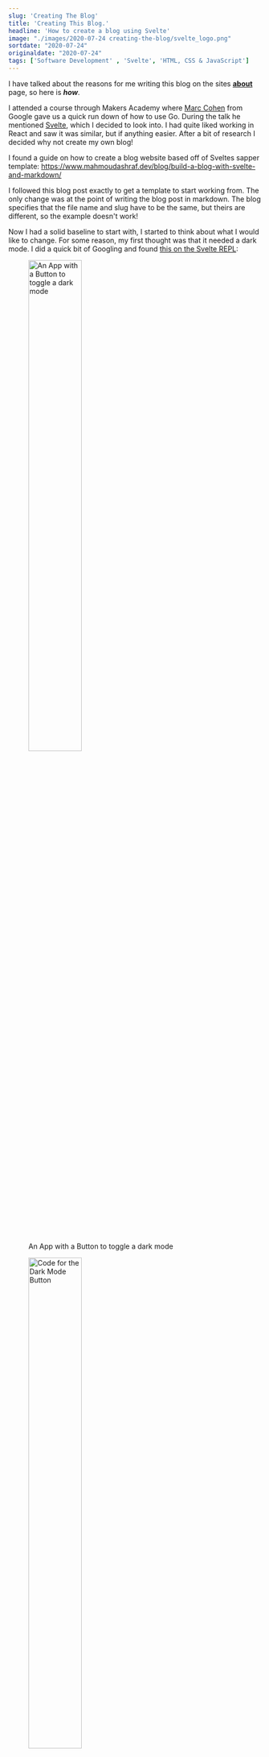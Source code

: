 ```yaml
---
slug: 'Creating The Blog'
title: 'Creating This Blog.'
headline: 'How to create a blog using Svelte'
image: "./images/2020-07-24 creating-the-blog/svelte_logo.png"
sortdate: "2020-07-24"
originaldate: "2020-07-24"
tags: ['Software Development' , 'Svelte', 'HTML, CSS & JavaScript']
---
```


I have talked about the reasons for me writing this blog on the sites <a href="about"><strong>about</strong></a> page, so here is <strong><i>how</i></strong>.

I attended a course through Makers Academy where <a href="https://mco.dev/" target="_blank">Marc Cohen</a> from Google gave us a quick run down of how to use Go. During the talk he mentioned <a href="https://svelte.dev/" target="_blank">Svelte</a>, which I decided to look into. I had quite liked working in React and saw it was similar, but if anything easier. 
After a bit of research I decided why not create my own blog!

I found a guide on how to create a blog website based off of Sveltes sapper template:
<a href="https://www.mahmoudashraf.dev/blog/build-a-blog-with-svelte-and-markdown/" target="_blank">https://www.mahmoudashraf.dev/blog/build-a-blog-with-svelte-and-markdown/</a>

I followed this blog post exactly to get a template to start working from. The only change was at the point of writing the blog post in markdown. The blog specifies that the file name and slug have to be the same, but theirs are different, so the example doesn't work!

Now I had a solid baseline to start with, I started to think about what I would like to change. For some reason, my first thought was that it needed a dark mode. I did a quick bit of Googling and found <a href="https://svelte.dev/repl/ed4fef4beceb4b0eb295d1f9fdf3bd62?version=3.6.9" target="_blank">this on the Svelte REPL</a>:

<div id="imageDiv">
  <figure>
    <img src="./images/2020-07-24 creating-the-blog/darkmode_app.png" style="width:50%;" alt="An App with a Button to toggle a dark mode"/>
    <figcaption>An App with a Button to toggle a dark mode</figcaption>
  </figure>
  <figure>
    <img src="./images/2020-07-24 creating-the-blog/darkmode_button.png" style="width:50%;" alt="Code for the Dark Mode Button"/>
    <figcaption>Code for the Button</figcaption></a>
  </figure>
</div>

This puts a button on the screen that lets you swap toggle dark mode on and off. I decided to take it to the next step, instead of having a button, I wanted to have it on my nav bar, and I also wanted to store the selection as a cookie so a users preference would be remembered.

I added the following code to the top of my Nav component:

<div id="codeSnippet">

```javascript
export let dark_toggle;

function toggle() {
  console.log("Start toggle: " + dark_toggle)
  if (dark_toggle === 'false') {
    window.document.body.classList.add('dark-mode')
    localStorage.setItem('dark_mode_toggle', 'true')
    dark_toggle = 'true'
  } else {
    window.document.body.classList.remove('dark-mode')
    localStorage.setItem('dark_mode_toggle', 'false')
    dark_toggle = 'false'
  }
  console.log("End toggle: " + dark_toggle)
}

onMount(async () => {
  dark_toggle = localStorage.getItem('dark_mode_toggle')
  console.log("From Storage: " + dark_toggle)
  if (dark_toggle === 'true') {
    window.document.body.classList.add('dark-mode')
  }
});
```
</div>

The first part is the `toggle()` function, which when activated checks a variable called `dark_toggle`. If it is set to false, then it will apply the dark mode, and set the variable to true. If it is already true it does the opposite. As well as setting the local variable, it also sets an item in `localStorage` called `dark_mode_toggle` to the same value. This means that it is stored locally on the users browser.

The `onMount` method will run as soon as the document is loaded, and it retrieves the flag from `localStorage` and sets the theme accordingly.

I added the following to my Nav code too, in the list which makes up the links:

<div id="codeSnippet">

```javascript
<li><a on:click={toggle}>{dark_toggle === 'true' ? "light" : "dark"} mode</a></li>
```
</div>

So `on:click={toggle}` means it will activate the `toggle()` function when clicked. The text it displays will change depending on what theme is selected too. I also added `cursor: pointer;` to my CSS rules to ensure that the cursor changed to a pointer when hovering over the option in the nav bar. This was the outcome:

<div id="imageDiv">
  <figure>
    <img src="https://joshlearningtocode.files.wordpress.com/2020/07/blog_dark_mode.gif" alt="A gif of my blog switching themes"/>
  </figure>
</div>

After getting this working, I made a few more changes to the front and about pages to make them relevant to me. The next big change I made was to the Recent Posts page. You can see in the blog post I started with that the recent posts were just displayed as a list of links. I wanted mine to be a bit more fancy, with a cover image, title and headline. Looking at how they had created the link using the title in the markdown files, it was easy to add more information. At the beggining of each markdown file, I added headline and image so I could then pull them out when creating the recent posts.

Here is the information in the markdown file:
<div id="codeSnippet">

```md
---
slug: '2020-07-24 creating-the-blog'
title: 'Creating This Blog.'
headline: 'How to create a blog using Svelte'
image: "./images/svelte_logo.png"
---
```
</div>

Which is then accessed in the `index.svelte` file:
<div id="codeSnippet">

```html
{#each posts as post}
	<div>
		<img src={post.image} alt="Post Display"/>
		<a rel='prefetch' href='blog/{post.slug}'><h1>{post.title}</h1></a>
		<h3>{post.headline}</h3>
	</div>
{/each}
```
</div>

Now I had more information to work with, I changed the CSS rules to make the page look more appealing:

<div id="codeSnippet">

```css
#pageTitle {
  margin: 0 0 2em 0;
}

div {
  margin: 0 0 1em 1em;
  width: 100%;
  padding-bottom: 0.5em;
  border-bottom: 1px solid lightgray;
  overflow-x: auto;
}

div img {
  display: block;
  float: left;
  width: 100%;
  max-width: 150px;
  margin: 0 1em 0 0;
}

div h1{
  vertical-align: middle;
}

div h3{
  vertical-align: middle;
  position: relative;
}
```
</div>

The end result was this:

<div id="imageDiv">
  <figure>
    <img src="./images/2020-07-24 creating-the-blog/recent_posts.png" alt="The improved recent posts page" />
    <figcaption>The improved recent posts page, you must have seen it to get here though!</figcaption>
  </figure>
</div>

Nexy I wanted to host the blog somewhere. Up to now I had been viewing the blog locally using `npm run dev` to run the app on `localhost:3000`. It was helpful as it would automatically update after I saved any files, but I was now ready to deploy it somewhere actually visible to the world. I decided to use GitHub Pages as it is free and integrated directly with my repository.

I found another blog post which was helpful in getting this working:
<a href="https://dev.to/pixeline/how-to-deploy-a-sapper-pwa-on-github-pages-47lc" target="_blank">https://dev.to/pixeline/how-to-deploy-a-sapper-pwa-on-github-pages-47lc</a>

I pretty much followed it to the word here, my only addition was adding this to my `package.json` file in the `scripts {}` section:
<div id="codeSnippet">

```json
"predeploy": "npx sapper export"
```
</div>

This meant that before trying to deploy the app it would always rebuild and export it. I got this working and up on my GitHub Pages pretty quickly, so I can deploy with a simple `npm run reploy`. However running that command every time would be a bit annoying, so I added a GitHub Action to deploy it automatically. 

I found this post which helped me set up a `sapper_build.yml` file:
<a href="https://github.com/marketplace/actions/sapper-action" target="_blank">https://github.com/marketplace/actions/sapper-action</a>

<div id="codeSnippets">

```yml
name: Build Sapper and Deploy to GitHub Pages

on:
    push:
        branches: [ master ]
    pull_request:
        branches: [ master ]

jobs:
  build_deploy:
    runs-on: ubuntu-latest
    steps:
      - uses: actions/checkout@master
      - name: Build Sapper
        uses: truewebartisans/actions-sapper@master
        with:
            args: "--basepath JoshsBlog --legacy"
      - name: Deploy to GitHub Pages
        uses: peaceiris/actions-gh-pages@v3
        with:
          publish_dir: __sapper__/export/JoshsBlog/
          publish_branch: gh-pages
          github_token: ${{ secrets.GITHUB_TOKEN }}
```
</div>

This meant that any time I pushed or merged to master, it would kick off this action, which will build and deploy my project into my gh-pages branch, where GitHub Pages reads the data from.

<div id="imageDiv">
  <figure>
    <img src="./images/2020-07-24 creating-the-blog/github_actions.png" alt="GitHub Actions running my deploy script" />
    <figcaption>GitHub Actions running my deploy script after each merge</figcaption>
  </figure>
</div>


The end result of all this is the blog you are currently reading! It is hosted here:
<a href="https://joshglasson.github.io/JoshsBlog/" target="_blank">https://joshglasson.github.io/JoshsBlog/</a>


After seeing it live I realised that the posts were in chronological order, as in oldest at the top. That doesn't make much sense for a blog, so I flipped it round by editing the function used to retrieve the posts:

<div id="codeSnippet">

```javascript
export function preload({ params, query }) {
  return this.fetch(`blog.json`).then(r => r.json()).then(posts => {
    posts.sort().reverse()
    return { posts };
  });
}
```
</div>

I then viewed it on my phone and felt some of the images were a bit too small, so I wanted the images to expand when clicked. I started following a guide on <a href="https://www.w3schools.com/howto/howto_css_modal_images.asp" target="_blank">using modals by w3schools</a> which was a helpful starting point. However there was a couple of problems. The first was that `document` did not exist straight away for me, so it would throw an error, the second was their example only worked for one image, to have more than one you would have to specify every single image id.

To solve the first problem, I used `onMount` to wait for the page to load before triggering the script, so `document` definitely existed before I tried accessing it.
To solve the second problem I had to change a little more. Instead of getting a single element by id, I got all elements that had the `img` tag.
<div id="codeSnippet">

```javascript
var img = document.getElementsByTagName("IMG");
```
</div>

Now that I had an array of all my image elements, instead of attaching an `onclick` to a single element, I looped through my array and an attached event listener to each image.

<div id="codeSnippet">

```javascript
for (var i = 0; i < img.length; i++) {
  img[i].addEventListener('click', function(event){
    event.preventDefault()
    modal.style.display = "block";
    modalImg.src = this.src;
    captionText.innerHTML = this.alt;
  });
}; 
```
</div>

This worked exactly as intended!

I wanted to be able to swipe to close the images when viewing on mobile too, so I added some more functions to handle this:

<div id="codeSnippet">

```js
var touchstartY = 0;
var touchendY = 0;
window.addEventListener('touchstart', function(event) {
  if (modal.style.display === 'block') {
    console.log('touchstart');
    console.log(event);
    touchstartY = event.changedTouches[0].screenY;
  }
}, false);

window.addEventListener('touchend', function(event) {
  if (modal.style.display === 'block') {
    console.log('touchend');
    touchendY = event.changedTouches[0].screenY;
    handleGesure();
  }
}, false);

function handleGesure() {
  var swiped = 'swiped: ';
  
  var dif = Math.abs(touchstartY - touchendY);
  var h = window.innerHeight/3;
  console.log(dif)
  if (dif > h) {
    closeModal()
  }
}

function closeModal() {
  modal.style.display = 'none';
  const scrollY = document.body.style.top;
  document.body.style.position = '';
  document.body.style.top = '';
  window.scrollTo(0, parseInt(scrollY || '0') * -1);
  document.body.style.left = ''
  document.body.style.transform = ''
}
```
</div>

Basically this code listens for touches on the screen whilst the modal is open. It records the start and end position for the touches on the y axis (so only swipes up or down). It calculates the difference between the two to see how far the user swiped, then compares that to the height of the screen. If the distance swiped is over a third of the screen size it will trigger the method to close the modal.

I also had to add some styling here to ensure that swiping didn't change the position on the body behind the modal, as at first it would scroll the page. I updated the event listener that opened the modal: 

<div id="codeSnippet">

```javascript
for (var i = 0; i < img.length; i++) {
  img[i].addEventListener('click', function(event){
    event.preventDefault();
    document.body.style.top = `-${window.scrollY}px`;
    modal.style.display = "block";
    modalImg.src = this.src;
    captionText.innerHTML = this.alt;
    document.body.style.position = 'fixed';
  });
}; 
```
</div>

`document.body.style.top = '-${window.scrollY}px'` records the current scroll position on the screen. This had to go before the opening of the modal otherwise the window would change from referring to the body to referring to the modal. `document.body.style.position = 'fixed';` stops the screen from scrolling.

The following in the `closeModal()` function resets these values back to normal upon closing the modal:

<div id="codeSnippet">

```javascript
const scrollY = document.body.style.top;
document.body.style.position = '';
document.body.style.top = '';
window.scrollTo(0, parseInt(scrollY || '0') * -1);
document.body.style.left = ''
document.body.style.transform = ''
```
</div>

I hope this was interesting and helpful to anyone else trying to build a website with Svelte and Sapper!

